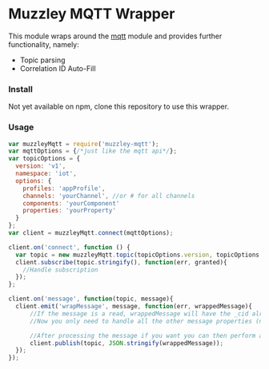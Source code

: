 # Muzzley MQTT Wrapper

This module wraps around the [mqtt](https://www.npmjs.com/package/mqtt) module and provides further functionality, namely:
- Topic parsing
- Correlation ID Auto-Fill

### Install
Not yet available on npm, clone this repository to use this wrapper.

### Usage
```js
var muzzleyMqtt = require('muzzley-mqtt');
var mqttOptions = {/*just like the mqtt api*/};
var topicOptions = {
  version: 'v1',
  namespace: 'iot',
  options: {
    profiles: 'appProfile',
    channels: 'yourChannel', //or # for all channels
    components: 'yourComponent'
    properties: 'yourProperty'
  }
};
var client = muzzleyMqtt.connect(mqttOptions);

client.on('connect', function () {
  var topic = new muzzleyMqtt.topic(topicOptions.version, topicOptions.namespace, topicOptions.options);
  client.subscribe(topic.stringify(), function(err, granted){
    //Handle subscription
  });
};

client.on('message', function(topic, message){
  client.emit('wrapMessage', message, function(err, wrappedMessage){
      //If the message is a read, wrappedMessage will have the _cid already set
      //Now you only need to handle all the other message properties (namely io and data)

      //After processing the message if you want you can then perform a publish on the topic
      client.publish(topic, JSON.stringify(wrappedMessage));
  });
});

```
